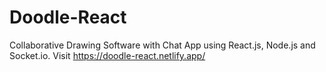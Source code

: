 # Doodle-React
Collaborative Drawing Software with Chat App using React.js, Node.js and Socket.io.
Visit https://doodle-react.netlify.app/
